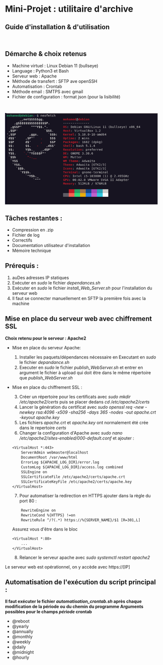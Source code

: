 # **Mini-Projet : utilitaire d'archive**

## **Guide d'installation & d'utilisation**

<br>

## Démarche & choix retenus

- Machine virtuel : Linux Debian 11 (bullseye)
- Language : Python3 et Bash
- Serveur web : Apache
- Méthode de transfert : SFTP ave openSSH
- Automatisation : Crontab
- Méthode email : SMTPS avec gmail
- Fichier de configuration : format json (pour la lisibilité)

<br>

![alt text](neofetch.png)

## Tâches restantes :

- Compression en .zip
- Fichier de log
- Correctifs
- Documentation utilisateur d'installation
- Mémoire technique

## Prérequis :

1. auDes adresses IP statiques
2. Exécuter en _sudo_ le fichier _dependances.sh_
3. Exécuter en _sudo_ le fichier _install_Web_Server.sh_ pour l'installation du serveur web
4. Il faut se connecter manuellement en SFTP la première fois avec la machine

## Mise en place du serveur web avec chiffrement SSL

**Choix retenu pour le serveur : Apache2**

- Mise en place du serveur Apache:

  1. Installer les paquets/dépendances nécessaire en Executant en _sudo_ le fichier _depandance.sh_
  2. Executer en _sudo_ le fichier _publish_WebServer.sh_ et entrer en argument le fichier à upload qui doit être dans le même répertoire que _publish_WebServer.sh_
     <br>

- Mise en place du chiffrement SSL :

  3. Créer un répertoire pour les certificats avec _sudo mkdir /etc/apache2/certs_ puis se placer dedans _cd /etc/apache2/certs_
  4. Lancer la génération du certificat avec _sudo openssl req -new -newkey rsa:4096 -x509 -sha256 -days 365 -nodes -out apache.crt -keyout apache.key_
  5. Les fichiers _apache.crt_ et _apache.key_ ont normalement été crée dans le repertoire _certs_
  6. Changer la configuration d'Apache avec _sudo nano /etc/apache2/sites-enabled/000-default.conf_ et ajouter :

  ```
  <VirtualHost *:443>
      ServerAdmin webmaster@localhost
      DocumentRoot /var/www/html
      ErrorLog ${APACHE_LOG_DIR}/error.log
      CustomLog ${APACHE_LOG_DIR}/access.log combined
      SSLEngine on
      SSLCertificateFile /etc/apache2/certs/apache.crt
      SSLCertificateKeyFile /etc/apache2/certs/apache.key
  </VirtualHost>
  ```

  7. Pour automatiser la redirection en HTTPS ajouter dans la règle du port 80 :

  ```
      RewriteEngine on
      RewriteCond %{HTTPS} !=on
      RewriteRule ^/?(.*) https://%{SERVER_NAME}/$1 [R=301,L]
  ```

  Assurez vous d'être dans le bloc

  ```
  <VirtualHost *:80>
      ...
  </VirtualHost>
  ```

  8. Relancer le serveur apache avec _sudo systemctl restart apache2_

Le serveur web est opérationnel, on y accède avec https://[IP]

## Automatisation de l'exécution du script principal :

**Il faut exécuter le fichier _automatisation_crontab.sh_ après chaque modification de la période ou du chemin du programme
Arguments possibles pour le champs _période_ crontab**

- @reboot
- @yearly
- @annually
- @monthly
- @weekly
- @daily
- @midnight
- @hourly
